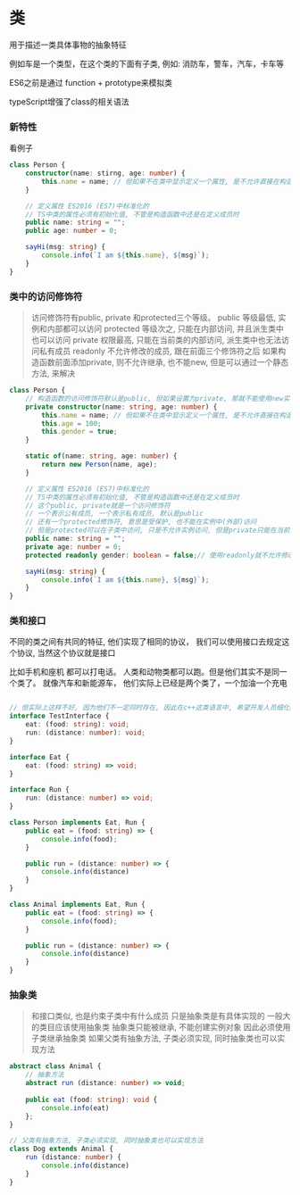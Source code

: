 # 类

用于描述一类具体事物的抽象特征

例如车是一个类型，在这个类的下面有子类, 例如: 消防车，警车，汽车，卡车等

ES6之前是通过 function + prototype来模拟类

typeScript增强了class的相关语法

### 新特性

看例子

```typeScript
class Person {
    constructor(name: stirng, age: number) {
        this.name = name; // 但如果不在类中显示定义一个属性, 是不允许直接在构造函数中通过this添加的
    }

    // 定义属性 ES2016 (ES7)中标准化的
    // TS中类的属性必须有初始化值, 不管是构造函数中还是在定义成员时
    public name: string = "";
    public age: number = 0;

    sayHi(msg: string) {
        console.info(`I am ${this.name}, ${msg}`);
    }
}
```

### 类中的访问修饰符

> 访问修饰符有public, private 和protected三个等级。
> public 等级最低, 实例和内部都可以访问
> protected 等级次之, 只能在内部访问, 并且派生类中也可以访问
> private 权限最高, 只能在当前类的内部访问, 派生类中也无法访问私有成员
> readonly 不允许修改的成员, 跟在前面三个修饰符之后
> 如果构造函数前面添加private, 则不允许继承, 也不能new, 但是可以通过一个静态方法, 来解决


```typeScript
class Person {
    // 构造函数的访问修饰符默认是public, 但如果设置为private, 那就不能使用new实例化了, 但是可以使用一个静态方法在内部访问, 同时也不能继承了
    private constructor(name: string, age: number) {
        this.name = name; // 但如果不在类中显示定义一个属性, 是不允许直接在构造函数中通过this添加的
        this.age = 100;
        this.gender = true;
    }

    static of(name: string, age: number) {
        return new Person(name, age);
    }

    // 定义属性 ES2016 (ES7)中标准化的
    // TS中类的属性必须有初始化值, 不管是构造函数中还是在定义成员时
    // 这个public, private就是一个访问修饰符
    // 一个表示公有成员, 一个表示私有成员, 默认是public
    // 还有一个protected修饰符, 意思是受保护, 也不能在实例中(外部)访问
    // 但是protected可以在子类中访问, 只是不允许实例访问, 但是private只能在当前类中访问
    public name: string = "";
    private age: number = 0;
    protected readonly gender: boolean = false;// 使用readonly就不允许修改了

    sayHi(msg: string) {
        console.info(`I am ${this.name}, ${msg}`);
    }
}
```
### 类和接口

不同的类之间有共同的特征, 他们实现了相同的协议， 我们可以使用接口去规定这个协议, 当然这个协议就是接口

比如手机和座机 都可以打电话。 人类和动物类都可以跑。但是他们其实不是同一个类了。 就像汽车和新能源车， 他们实际上已经是两个类了，一个加油一个充电

```typeScript

// 但实际上这样不好, 因为他们不一定同时存在, 因此在c++这类语言中, 希望开发人员细化接口, 一个接口只干一件事
interface TestInterface {
    eat: (food: string): void;
    run: (distance: number): void;
}

interface Eat {
    eat: (food: string) => void;
}

interface Run {
    run: (distance: number) => void;
}

class Person implements Eat, Run {
    public eat = (food: string) => {
        console.info(food);
    }

    public run = (distance: number) => {
        console.info(distance)
    }
}

class Animal implements Eat, Run {
    public eat = (food: string) => {
        console.info(food);
    }

    public run = (distance: number) => {
        console.info(distance)
    }
}

```

### 抽象类

> 和接口类似, 也是约束子类中有什么成员
> 只是抽象类是有具体实现的
> 一般大的类目应该使用抽象类
> 抽象类只能被继承, 不能创建实例对象
> 因此必须使用子类继承抽象类
> 如果父类有抽象方法, 子类必须实现, 同时抽象类也可以实现方法

```typeScript
abstract class Animal {
    // 抽象方法
    abstract run (distance: number) => void;
    
    public eat (food: string): void {
        console.info(eat)
    };
}

// 父类有抽象方法, 子类必须实现, 同时抽象类也可以实现方法
class Dog extends Animal {
    run (distance: number) {
        console.info(distance)
    }
}
```